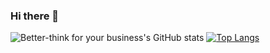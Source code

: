 ### Hi there 👋
![Better-think for your business's GitHub stats](https://github-readme-stats.vercel.app/api?username=better-think&show_icons=true)
[![Top Langs](https://github-readme-stats.vercel.app/api/top-langs/?username=better-think&layout=compact)](https://github.com/better-think/github-readme-stats) 
<!--
**better-think/better-think** is a ✨ _special_ ✨ repository because its `README.md` (this file) appears on your GitHub profile.

Here are some ideas to get you started:

- 🔭 I’m currently working on ...
- 🌱 I’m currently learning ...
- 👯 I’m looking to collaborate on ...
- 🤔 I’m looking for help with ...
- 💬 Ask me about ...
- 📫 How to reach me: ...
- 😄 Pronouns: ...
- ⚡ Fun fact: ...
-->
